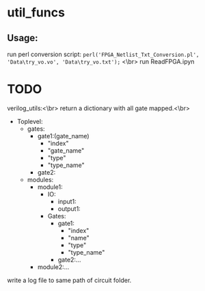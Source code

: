# util_funcs
## Usage:
run perl conversion script: ```perl('FPGA_Netlist_Txt_Conversion.pl', 'Data\try_vo.vo', 'Data\try_vo.txt');``` <\br>
run ReadFPGA.ipyn


# TODO
verilog_utils:<\br>
return a dictionary with all gate mapped.<\br>
- Toplevel:
  - gates:
    - gate1:(gate_name)
      - "index"
      - "gate_name"
      - "type"
      - "type_name"
    - gate2:
  - modules:
    - module1:
      - IO:
        - input1:
        - output1:
      - Gates:
        - gate1:
          - "index"
          - "name"
          - "type"
          - "type_name"
        - gate2:...
    - module2:...
  
write a log file to same path of circuit folder.
